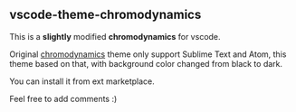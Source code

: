 ## vscode-theme-chromodynamics

This is a **slightly** modified **chromodynamics** for vscode.

Original [chromodynamics](https://github.com/MagicStack/Chromodynamics) theme only support Sublime Text and Atom,
 this theme based on that, with background color changed from black to dark.


You can install it from ext marketplace.

Feel free to add comments :)